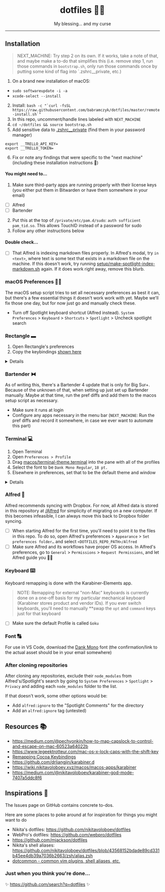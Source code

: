 <div align="center">
  <h1>dotfiles 👨‍💻</h1>
  <p>My blessing… and my curse
</div>

<hr />

## Installation

<!-- TODO: Figure out how to set up git credentials. Might have to do that before this step, or figure out some `curl` way to install this without git. See how others do it -->

> NEXT_MACHINE: Try step 2 on its own. If it works, take a note of that, and maybe make a to-do that simplifies this (i.e. remove step 1, run those commands in `bootstrap.sh`, only run those commands once by putting some kind of flag into `.zshrc\_\_private, etc.)

1. On a brand new installation of macOS:

<!-- softwareupdate: Updates and installs Apple software (like Safari, macOS, etc.) -->
<!-- xcode-select: Installs dev tools (like git, make, etc.) -->

- `sudo softwareupdate -i -a`
- `xcode-select --install`

2. Install: `` bash -c "`curl -fsSL https://raw.githubusercontent.com/babramczyk/dotfiles/master/remote-install.sh`" ``
1. In this repo, uncomment/handle lines labeled with `NEXT_MACHINE`
1. `cd ~/dotfiles && source bootstrap.sh`
1. Add sensitive data to [.zshrc\_\_private](.zshrc__private) (find them in your password manager)

```shell
export __TRELLO_API_KEY=
export __TRELLO_TOKEN=
```

6. Fix or note any findings that were specific to the "next machine" (including these installation instructions 🙂)

#### You might need to...

1. Make sure third-party apps are running properly with their license keys (you either put them in Bitwarden or have them somewhere in your email)

- [ ] Alfred
- [ ] Bartender

2. Put this at the top of `/private/etc/pam.d/sudo`: `auth sufficient pam_tid.so`. This allows TouchID instead of a password for sudo
1. Follow any other instructions below

#### Double check...

- [ ] That Alfred is indexing markdown files properly. In Alfred's modal, try `in <text>`, where text is some text that exists in a markdown file on the machine. If this doesn't work, try running [setup/make-spotlight-index-markdown.sh](setup/make-spotlight-index-markdown.sh) again. If it does work right away, remove this blurb.

### macOS Preferences 👨‍💻

The macOS setup script tries to set all necessary preferences as best it can, but there's a few essential things it doesn't work work with yet. Maybe we'll fix those one day, but for now just go and manually check these.

- Turn off Spotlight keyboard shortcut (Alfred instead). `System Preferences` > `Keyboard` > `Shortcuts` > `Spotlight` > Uncheck spotlight search

### Rectangle ▬

1. Open Rectangle's preferences
1. Copy the keybindings [shown here](/assets/rectangle-keybindings.png)

<details>
   This is done here because this keybinding changes a plist option where it's some data array, and I don't know exactly how to modify that correctly.
</details>

### Bartender ⧓

As of writing this, there's a Bartender 4 update that is only for Big Sur+. Because of the unknown of that, when setting up just set up Bartender manually. Maybe at that time, run the pref diffs and add them to the macos setup script as necessary.

- Make sure it runs at login
- Configure any apps necessary in the menu bar (`NEXT_MACHINE`: Run the pref diffs and record it somewhere, in case we ever want to automate this part)

### Terminal 💻

1. Open Terminal
1. Open `Preferences > Profile`
1. Drag [macos/terminal-theme.terminal](macos/terminal-theme.terminal) into the pane with all of the profiles
1. Select the font to be `Dank Mono Regular`, `18 pt.`
1. Elsewhere in preferences, set that to be the default theme and window

<details>
   Terminal's preferences are weird and nested, and I don't want to deal with that right now, and who knows, maybe I switch to iTerm one day 😅. So this is fine for now.
</details>

### Alfred 🎩

Alfred recommends syncing with Dropbox. For now, all Alfred data is stored in this repository at [/Alfred](/Alfred) for simplicity of migrating on a new computer. If this becomes infeasible, I can always move this back to Dropbox folder syncing.

- [ ] When starting Alfred for the first time, you'll need to point it to the files in this repo. To do so, open Alfred's preferences > `Appearance` > `Set preferences folder…` and select `<DOTFILES_REPO_PATH>/Alfred`
- [ ] Make sure Alfred and its workflows have proper OS access. In Alfred's preferences, go to `General` > `Permissions` > `Request Permissions`, and let Alfred guide you 🧙‍♂️

### Keyboard ⌨️

Keyboard remapping is done with the Karabiner-Elements app.

> NOTE: Remapping for external "non-Mac" keyboards is currently done on a one-off basis for my particular mechanical keyboard (Karabiner stores product and vendor IDs). If you ever switch keyboards, you'll need to manually \*\*swap the `opt` and `command` keys just for that keyboard

- [ ] Make sure the default Profile is called `Goku`

### Font 🔠

For use in VS Code, download the [Dank Mono](https://gumroad.com/l/dank-mono) font (the confirmation/link to the actual asset should be in your email somewhere)

### After cloning repositories

After cloning any repositories, exclude their `node_modules` from Alfred's/Spotlight's search by going to `System Preferences` > `Spotlight` > `Privacy` and adding each `node_modules` folder to the list.

If that doesn't work, some other options would be:

- Add `alfred:ignore` to the "Spotlight Comments" for the directory
- Add an `alfred:ignore` tag (untested)

## Resources 📚

- https://medium.com/@pechyonkin/how-to-map-capslock-to-control-and-escape-on-mac-60523a64022b
- https://www.legeektrotteur.com/mac-os-x-lock-caps-with-the-shift-key
- [Remapping Cocoa Keybindings](http://irreal.org/blog/?p=259)
- https://github.com/drliangjin/karabiner.d
- https://wiki.nikitavoloboev.xyz/macos/macos-apps/karabiner
- https://medium.com/@nikitavoloboev/karabiner-god-mode-7407a5ddc8f6

## Inspirations 📝

The Issues page on GitHub contains concrete to-dos.

Here are some places to poke around at for inspiration for things you might want to do

- Nikita's dotfiles: https://github.com/nikitavoloboev/dotfiles
- WebPro's dotfiles: https://github.com/webpro/dotfiles
- https://github.com/mjackson/dotfiles
- Nikita's shell aliases: https://github.com/nikitavoloboev/dotfiles/blob/43568152bdade89cd331b45ee4db39a7036b2663/zsh/alias.zsh
- [dotcommon - common vim plugins, shell aliases, etc.](https://github.com/Kharacternyk/dotcommon)

### Just when you think you're done...

✨ https://github.com/search?q=dotfiles ✨
